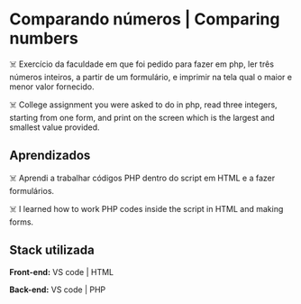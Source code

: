 # Comparando números | Comparing numbers

☠️ Exercício da faculdade em que foi pedido para fazer 
em php, ler três números inteiros, a partir de um 
formulário, e imprimir na tela qual o maior e menor 
valor fornecido.

☠️ College assignment you were asked to do
in php, read three integers, starting from one
form, and print on the screen which is the largest and smallest
value provided.

## Aprendizados

☠️ Aprendi a trabalhar códigos PHP dentro do script em 
HTML e a fazer formulários.

☠️ I learned how to work PHP codes inside the script in
HTML and making forms.

## Stack utilizada

**Front-end:** VS code | HTML

**Back-end:** VS code | PHP
